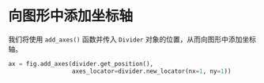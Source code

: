 # 向图形中添加坐标轴

我们将使用 `add_axes()` 函数并传入 `Divider` 对象的位置，从而向图形中添加坐标轴。

```python
ax = fig.add_axes(divider.get_position(),
                  axes_locator=divider.new_locator(nx=1, ny=1))
```
